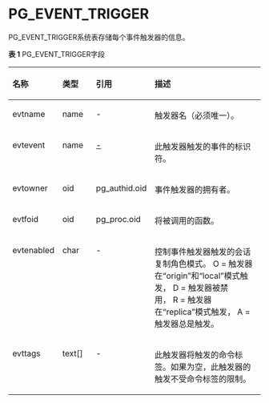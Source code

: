 # PG\_EVENT\_TRIGGER

PG\_EVENT\_TRIGGER系统表存储每个事件触发器的信息。

**表 1**  PG\_EVENT\_TRIGGER字段

<a name="zh-cn_topic_028572_zh-cn_topic_0237122287_zh-cn_topic_00593136777741_tf7bd494431674480b3c55c70578ffddd"></a>
<table><thead align="left"><tr id="zh-cn_topic_0283136572_zh-cn_topic_0237122287_zh-cn_topic_0774059771_r966712bcccb04444a50bdf4c51a2bf12"><th class="cellrowborder" valign="top" width="18.98%" id="mcps1.2.5.1.1"><p id="zh-cn_topic_0283136572_zh-cn_topic_0237122287_zh-cn_topic_0059774771_ae1ff6842b5c94ff085bdf74327200f39"><a name="zh-cn_topic_0283136572_zh-cn_topic_0237122287_zh-cn_topic_0057779741_ae1ff6842b5c94ff085bdf74327200f39"></a><a name="zh-cn_topic_0283136572_zh-cn_topic_0237122287_zh-cn_topic_0077597741_ae1ff6842b5c94ff085bdf74327200f39"></a>名称</p>
</th>
<th class="cellrowborder" valign="top" width="14.08%" id="mcps1.2.5.1.2"><p id="zh-cn_topic_0283136572_zh-cn_topic_0237122287_zh-cn_topic_0057749771_a1d7e77d9c656490e82c5ddab6fa75002"><a name="zh-cn_topic_0283136572_zh-cn_topic_0237122287_zh-cn_topic_0057779741_a1d7e77d9c656490e82c5ddab6fa75002"></a><a name="zh-cn_topic_0283136572_zh-cn_topic_0237122287_zh-cn_topic_0059774771_a1d7e77d9c656490e82c5ddab6fa75002"></a>类型</p>
</th>
<th class="cellrowborder" valign="top" width="19.439999999999998%" id="mcps1.2.5.1.3"><p id="zh-cn_topic_0283136572_zh-cn_topic_0237122287_zh-cn_topic_0059777741_af7ec3e21f6644bc08807b968f3bf8acd"><a name="zh-cn_topic_0283136572_zh-cn_topic_0237122287_zh-cn_topic_0059777741_af7ec3e21f6644bc08807b968f3bf8acd"></a><a name="zh-cn_topic_0283136572_zh-cn_topic_0237122287_zh-cn_topic_0059777741_af7ec3e21f6644bc08807b968f3bf8acd"></a>引用</p>
</th>
<th class="cellrowborder" valign="top" width="47.5%" id="mcps1.2.5.1.4"><p id="zh-cn_topic_0283136572_zh-cn_topic_0237122287_zh-cn_topic_0059777741_a0e9e7921790d4f6d9c28962d1cf6c313"><a name="zh-cn_topic_0283136572_zh-cn_topic_0237122287_zh-cn_topic_0059777741_a0e9e7921790d4f6d9c2d1c8962f6c313"></a><a name="zh-cn_topic_0283136572_zh-cn_topic_0237122287_zh-cn_topic_0059777741_a0e9e7921790d4f6d962d1c289cf6c313"></a>描述</p>
</th>
</tr>
</thead>
<tbody><tr id="zh-cn_topic_0283136572_zh-cn_topic_0237122287_zh-cn_topic_0059777741_r6637989faa3d465e9b2be0b701deaeeb"><td class="cellrowborder" valign="top" width="18.98%" headers="mcps1.2.5.1.1 "><p id="zh-cn_topic_0283136572_zh-cn_topic_0237122287_zh-cn_topic_0059777741_aa393c661775a4c6eb103e20529f51b0f"><a name="zh-cn_topic_0283136572_zh-cn_topic_0237122287_zh-cn_topic_0059777741_aa393c661775a4c6eb103e20529f51b0f"></a><a name="zh-cn_topic_0283136572_zh-cn_topic_0237122287_zh-cn_topic_0059777741_aa393c661775a4c6eb103e20529f51b0f"></a>evtname</p>
</td>
<td class="cellrowborder" valign="top" width="14.08%" headers="mcps1.2.5.1.2 "><p id="zh-cn_topic_0283136572_zh-cn_topic_0237122287_zh-cn_topic_0059777741_a428ce56b630c4e1eacd35836aefa5d2c"><a name="zh-cn_topic_0283136572_zh-cn_topic_0237122287_zh-cn_topic_0059777741_a428ce56b630c4e1eacd35836aefa5d2c"></a><a name="zh-cn_topic_0283136572_zh-cn_topic_0237122287_zh-cn_topic_0059777741_a428ce56b630c4e1eacd35836aefa5d2c"></a>name</p>
</td>
<td class="cellrowborder" valign="top" width="19.439999999999998%" headers="mcps1.2.5.1.3 "><p id="zh-cn_topic_0283136572_zh-cn_topic_0237122287_zh-cn_topic_0059777741_ad1d1c83a751d44129fa210deade636a5"><a name="zh-cn_topic_0283136572_zh-cn_topic_0237122287_zh-cn_topic_0059777741_ad1d1c83a751d44129fa210deade636a5"></a><a name="zh-cn_topic_0283136572_zh-cn_topic_0237122287_zh-cn_topic_0059777741_ad1d1c83a751d44129fa210deade636a5"></a>-</p>
</td>
<td class="cellrowborder" valign="top" width="47.5%" headers="mcps1.2.5.1.4 "><p id="zh-cn_topic_0283136572_zh-cn_topic_0237122287_zh-cn_topic_0059777741_a0b279efa3bac4bd4aa6cd94e0a298895"><a name="zh-cn_topic_0283136572_zh-cn_topic_0237122287_zh-cn_topic_0059777741_a0b279efa3bac4bd4aa6cd94e0a298895"></a><a name="zh-cn_topic_0283136572_zh-cn_topic_0237122287_zh-cn_topic_0059777741_a0b279efa3bac4bd4aa6cd94e0a298895"></a>触发器名（必须唯一）。</p>
</td>
</tr>
<tr id="zh-cn_topic_0283136572_zh-cn_topic_0237122287_zh-cn_topic_0059777741_r4a3444882685423dae8e4933daf47bba"><td class="cellrowborder" valign="top" width="18.98%" headers="mcps1.2.5.1.1 "><p id="zh-cn_topic_0283136572_zh-cn_topic_0237122287_zh-cn_topic_0059777741_a938c512114ef4f9d8f7d7aeddaec44ce"><a name="zh-cn_topic_0283136572_zh-cn_topic_0237122287_zh-cn_topic_0059777741_a938c512114ef4f9d8f7d7aeddaec44ce"></a><a name="zh-cn_topic_0283136572_zh-cn_topic_0237122287_zh-cn_topic_0059777741_a938c512114ef4f9d8f7d7aeddaec44ce"></a>evtevent</p>
</td>
<td class="cellrowborder" valign="top" width="14.08%" headers="mcps1.2.5.1.2 "><p id="zh-cn_topic_0283136572_zh-cn_topic_0237122287_zh-cn_topic_0059777741_a6c8d74c04a9643e492cb78d1d140cc94"><a name="zh-cn_topic_0283136572_zh-cn_topic_0237122287_zh-cn_topic_0059777741_a6c8d74c04a9643e492cb78d1d140cc94"></a><a name="zh-cn_topic_0283136572_zh-cn_topic_0237122287_zh-cn_topic_0059777741_a6c8d74c04a9643e492cb78d1d140cc94"></a>name</p>
</td>
<td class="cellrowborder" valign="top" width="19.439999999999998%" headers="mcps1.2.5.1.3 "><p id="zh-cn_topic_0283136572_zh-cn_topic_0237122287_zh-cn_topic_0059777741_ab2ac6938c47b4c1eb07b2e59594d079b"><a name="zh-cn_topic_0283136572_zh-cn_topic_0237122287_zh-cn_topic_0059777741_ab2ac6938c47b4c1eb07b2e59594d079b"></a><a name="zh-cn_topic_0283136572_zh-cn_topic_0237122287_zh-cn_topic_0059777741_ab2ac6938c47b4c1eb07b2e59594d079b"></a><a href="PG_TYPE.md">-</p>
</td>
<td class="cellrowborder" valign="top" width="47.5%" headers="mcps1.2.5.1.4 "><p id="zh-cn_topic_0283136572_zh-cn_topic_0237122287_zh-cn_topic_0059777741_a726e6b243f5f471f9f6770674f07f61d"><a name="zh-cn_topic_0283136572_zh-cn_topic_0237122287_zh-cn_topic_0059777741_a726e6b243f5f471f9f6770674f07f61d"></a><a name="zh-cn_topic_0283136572_zh-cn_topic_0237122287_zh-cn_topic_0059777741_a726e6b243f5f471f9f6770674f07f61d"></a>此触发器触发的事件的标识符。</p>
</td>
</tr>
<tr id="zh-cn_topic_0283136572_zh-cn_topic_0237122287_zh-cn_topic_0059777741_r633c56cf5bef4fbfa9da8d2d36383917"><td class="cellrowborder" valign="top" width="18.98%" headers="mcps1.2.5.1.1 "><p id="zh-cn_topic_0283136572_zh-cn_topic_0237122287_zh-cn_topic_0059777741_af8090cfa66d74a59a5ee36d4a09309da"><a name="zh-cn_topic_0283136572_zh-cn_topic_0237122287_zh-cn_topic_0059777741_af8090cfa66d74a59a5ee36d4a09309da"></a><a name="zh-cn_topic_0283136572_zh-cn_topic_0237122287_zh-cn_topic_0059777741_af8090cfa66d74a59a5ee36d4a09309da"></a>evtowner</p>
</td>
<td class="cellrowborder" valign="top" width="14.08%" headers="mcps1.2.5.1.2 "><p id="zh-cn_topic_0283136572_zh-cn_topic_0237122287_zh-cn_topic_0059777741_a2522c6dcc7ed4673a2c307e37b6b216e"><a name="zh-cn_topic_0283136572_zh-cn_topic_0237122287_zh-cn_topic_0059777741_a2522c6dcc7ed4673a2c307e37b6b216e"></a><a name="zh-cn_topic_0283136572_zh-cn_topic_0237122287_zh-cn_topic_0059777741_a2522c6dcc7ed4673a2c307e37b6b216e"></a>oid</p>
</td>
<td class="cellrowborder" valign="top" width="19.439999999999998%" headers="mcps1.2.5.1.3 "><p id="zh-cn_topic_0283136572_zh-cn_topic_0237122287_zh-cn_topic_0059777741_a74aaac83803b4e2e84d8c729a3b61a47"><a name="zh-cn_topic_0283136572_zh-cn_topic_0237122287_zh-cn_topic_0059777741_a74aaac83803b4e2e84d8c729a3b61a47"></a><a name="zh-cn_topic_0283136572_zh-cn_topic_0237122287_zh-cn_topic_0059777741_a74aaac83803b4e2e84d8c729a3b61a47">pg_authid</a>.oid</p>
</td>
<td class="cellrowborder" valign="top" width="47.5%" headers="mcps1.2.5.1.4 "><p id="zh-cn_topic_0283136572_zh-cn_topic_0237122287_zh-cn_topic_0059777741_ae8348969a6d7411b96387c871f52edc9"><a name="zh-cn_topic_0283136572_zh-cn_topic_0237122287_zh-cn_topic_0059777741_ae8348969a6d7411b96387c871f52edc9"></a><a name="zh-cn_topic_0283136572_zh-cn_topic_0237122287_zh-cn_topic_0059777741_ae8348969a6d7411b96387c871f52edc9"></a>事件触发器的拥有者。</p>
</td>
</tr>
<tr id="zh-cn_topic_0283136572_zh-cn_topic_0237122287_zh-cn_topic_0059777741_re8b98516af1f426fb533700eff8681f8"><td class="cellrowborder" valign="top" width="18.98%" headers="mcps1.2.5.1.1 "><p id="zh-cn_topic_0283136572_zh-cn_topic_0237122287_zh-cn_topic_0059777741_a9433794d917046c0a2cb51723be9423f"><a name="zh-cn_topic_0283136572_zh-cn_topic_0237122287_zh-cn_topic_0059777741_a9433794d917046c0a2cb51723be9423f"></a><a name="zh-cn_topic_0283136572_zh-cn_topic_0237122287_zh-cn_topic_0059777741_a9433794d917046c0a2cb51723be9423f"></a>evtfoid</p>
</td>
<td class="cellrowborder" valign="top" width="14.08%" headers="mcps1.2.5.1.2 "><p id="zh-cn_topic_0283136572_zh-cn_topic_0237122287_zh-cn_topic_0059777741_a35ca5f0e10124d1abf3933daeefac758"><a name="zh-cn_topic_0283136572_zh-cn_topic_0237122287_zh-cn_topic_0059777741_a35ca5f0e10124d1abf3933daeefac758"></a><a name="zh-cn_topic_0283136572_zh-cn_topic_0237122287_zh-cn_topic_0059777741_a35ca5f0e10124d1abf3933daeefac758"></a>oid</p>
</td>
<td class="cellrowborder" valign="top" width="19.439999999999998%" headers="mcps1.2.5.1.3 "><p id="zh-cn_topic_0283136572_zh-cn_topic_0237122287_zh-cn_topic_0059777741_ab77824de9c29486295a47bfdc3c65e10"><a name="zh-cn_topic_0283136572_zh-cn_topic_0237122287_zh-cn_topic_0059777741_ab77824de9c29486295a47bfdc3c65e10"></a><a name="zh-cn_topic_0283136572_zh-cn_topic_0237122287_zh-cn_topic_0059777741_ab77824de9c29486295a47bfdc3c65e10">pg_proc</a>.oid</p>
</td>
<td class="cellrowborder" valign="top" width="47.5%" headers="mcps1.2.5.1.4 "><p id="zh-cn_topic_0283136572_zh-cn_topic_0237122287_zh-cn_topic_0059777741_ad69b6753bfc448548fbeabe3baa7e016"><a name="zh-cn_topic_0283136572_zh-cn_topic_0237122287_zh-cn_topic_0059777741_ad69b6753bfc448548fbeabe3baa7e016"></a><a name="zh-cn_topic_0283136572_zh-cn_topic_0237122287_zh-cn_topic_0059777741_ad69b6753bfc448548fbeabe3baa7e016"></a>将被调用的函数。</p>
</td>
</tr>
</tr>
<tr id="zh-cn_topic_0283136572_zh-cn_topic_0237122287_zh-cn_topic_0059777741_re8b98516af1f426fb533700eff8681f8"><td class="cellrowborder" valign="top" width="18.98%" headers="mcps1.2.5.1.1 "><p id="zh-cn_topic_0283136572_zh-cn_topic_0237122287_zh-cn_topic_0059777741_a9433794d917046c0a2cb51723be9423f"><a name="zh-cn_topic_0283136572_zh-cn_topic_0237122287_zh-cn_topic_0059777741_a9433794d917046c0a2cb51723be9423f"></a><a name="zh-cn_topic_0283136572_zh-cn_topic_0237122287_zh-cn_topic_0059777741_a9433794d917046c0a2cb51723be9423f"></a>evtenabled</p>
</td>
<td class="cellrowborder" valign="top" width="14.08%" headers="mcps1.2.5.1.2 "><p id="zh-cn_topic_0283136572_zh-cn_topic_0237122287_zh-cn_topic_0059777741_a35ca5f0e10124d1abf3933daeefac758"><a name="zh-cn_topic_0283136572_zh-cn_topic_0237122287_zh-cn_topic_0059777741_a35ca5f0e10124d1abf3933daeefac758"></a><a name="zh-cn_topic_0283136572_zh-cn_topic_0237122287_zh-cn_topic_0059777741_a35ca5f0e10124d1abf3933daeefac758"></a>char</p>
</td>
<td class="cellrowborder" valign="top" width="19.439999999999998%" headers="mcps1.2.5.1.3 "><p id="zh-cn_topic_0283136572_zh-cn_topic_0237122287_zh-cn_topic_0059777741_ab77824de9c29486295a47bfdc3c65e10"><a name="zh-cn_topic_0283136572_zh-cn_topic_0237122287_zh-cn_topic_0059777741_ab77824de9c29486295a47bfdc3c65e10"></a><a name="zh-cn_topic_0283136572_zh-cn_topic_0237122287_zh-cn_topic_0059777741_ab77824de9c29486295a47bfdc3c65e10"></a>-</p>
</td>
<td class="cellrowborder" valign="top" width="47.5%" headers="mcps1.2.5.1.4 "><p id="zh-cn_topic_0283136572_zh-cn_topic_0237122287_zh-cn_topic_0059777741_ad69b6753bfc448548fbeabe3baa7e016"><a name="zh-cn_topic_0283136572_zh-cn_topic_0237122287_zh-cn_topic_0059777741_ad69b6753bfc448548fbeabe3baa7e016"></a><a name="zh-cn_topic_0283136572_zh-cn_topic_0237122287_zh-cn_topic_0059777741_ad69b6753bfc448548fbeabe3baa7e016"></a>控制事件触发器触发的会话复制角色模式。 O = 触发器在“origin”和“local”模式触发， D = 触发器被禁用， R = 触发器在“replica”模式触发， A = 触发器总是触发。</p>
</td>
</tr>
</tr>
<tr id="zh-cn_topic_0283136572_zh-cn_topic_0237122287_zh-cn_topic_0059777741_re8b98516af1f426fb533700eff8681f8"><td class="cellrowborder" valign="top" width="18.98%" headers="mcps1.2.5.1.1 "><p id="zh-cn_topic_0283136572_zh-cn_topic_0237122287_zh-cn_topic_0059777741_a9433794d917046c0a2cb51723be9423f"><a name="zh-cn_topic_0283136572_zh-cn_topic_0237122287_zh-cn_topic_0059777741_a9433794d917046c0a2cb51723be9423f"></a><a name="zh-cn_topic_0283136572_zh-cn_topic_0237122287_zh-cn_topic_0059777741_a9433794d917046c0a2cb51723be9423f"></a>evttags</p>
</td>
<td class="cellrowborder" valign="top" width="14.08%" headers="mcps1.2.5.1.2 "><p id="zh-cn_topic_0283136572_zh-cn_topic_0237122287_zh-cn_topic_0059777741_a35ca5f0e10124d1abf3933daeefac758"><a name="zh-cn_topic_0283136572_zh-cn_topic_0237122287_zh-cn_topic_0059777741_a35ca5f0e10124d1abf3933daeefac758"></a><a name="zh-cn_topic_0283136572_zh-cn_topic_0237122287_zh-cn_topic_0059777741_a35ca5f0e10124d1abf3933daeefac758"></a>text[]</p>
</td>
<td class="cellrowborder" valign="top" width="19.439999999999998%" headers="mcps1.2.5.1.3 "><p id="zh-cn_topic_0283136572_zh-cn_topic_0237122287_zh-cn_topic_0059777741_ab77824de9c29486295a47bfdc3c65e10"><a name="zh-cn_topic_0283136572_zh-cn_topic_0237122287_zh-cn_topic_0059777741_ab77824de9c29486295a47bfdc3c65e10"></a><a name="zh-cn_topic_0283136572_zh-cn_topic_0237122287_zh-cn_topic_0059777741_ab77824de9c29486295a47bfdc3c65e10"></a>-</p>
</td>
<td class="cellrowborder" valign="top" width="47.5%" headers="mcps1.2.5.1.4 "><p id="zh-cn_topic_0283136572_zh-cn_topic_0237122287_zh-cn_topic_0059777741_ad69b6753bfc448548fbeabe3baa7e016"><a name="zh-cn_topic_0283136572_zh-cn_topic_0237122287_zh-cn_topic_0059777741_ad69b6753bfc448548fbeabe3baa7e016"></a><a name="zh-cn_topic_0283136572_zh-cn_topic_0237122287_zh-cn_topic_0059777741_ad69b6753bfc448548fbeabe3baa7e016"></a>此触发器将触发的命令标签。如果为空，此触发器的触发不受命令标签的限制。</p>
</td>
</tr>
</tbody>
</table>